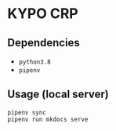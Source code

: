 # KYPO CRP

## Dependencies

* `python3.8`
* `pipenv`

## Usage (local server)

```
pipenv sync
pipenv run mkdocs serve
```
